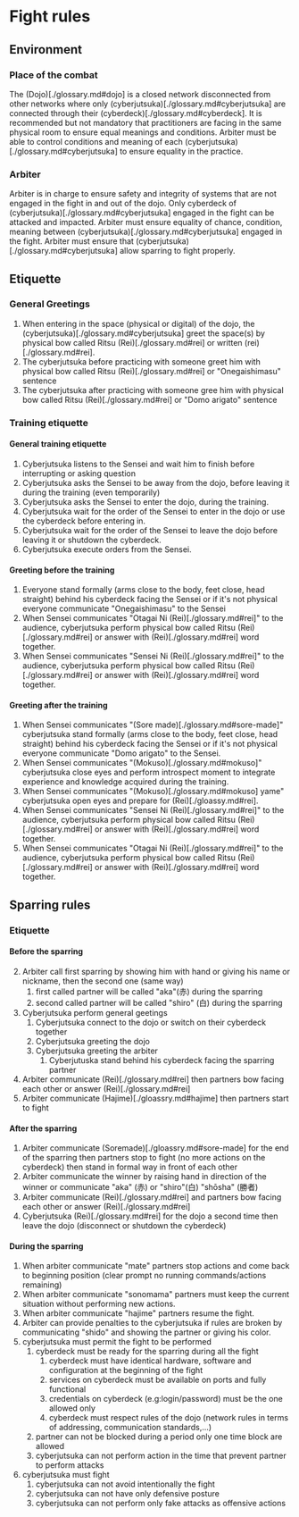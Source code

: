# Fight rules

## Environment

### Place of the combat
The (Dojo)[./glossary.md#dojo] is a closed network disconnected from other networks where only (cyberjutsuka)[./glossary.md#cyberjutsuka] are connected through their (cyberdeck)[./glossary.md#cyberdeck].
It is recommended but not mandatory that practitioners are facing in the same physical room to ensure equal meanings and conditions.
Arbiter must be able to control conditions and meaning of each (cyberjutsuka)[./glossary.md#cyberjutsuka] to ensure equality in the practice.

### Arbiter
Arbiter is in charge to ensure safety and integrity of systems that are not engaged in the fight in and out of the dojo.
Only cyberdeck of (cyberjutsuka)[./glossary.md#cyberjutsuka] engaged in the fight can be attacked and impacted.
Arbiter must ensure equality of chance, condition, meaning between (cyberjutsuka)[./glossary.md#cyberjutsuka] engaged in the fight.
Arbiter must ensure that (cyberjutsuka)[./glossary.md#cyberjutsuka] allow sparring to fight properly.

## Etiquette

### General Greetings
1. When entering in the space (physical or digital) of the dojo, the (cyberjutsuka)[./glossary.md#cyberjutsuka] greet the space(s) by physical bow called Ritsu (Rei)[./glossary.md#rei] or written (rei)[./glossary.md#rei].
2. The cyberjutsuka before practicing with someone greet him with physical bow called Ritsu (Rei)[./glossary.md#rei] or "Onegaishimasu" sentence
3. The cyberjutsuka after practicing with someone gree him with physical bow called Ritsu (Rei)[./glossary.md#rei] or "Domo arigato" sentence


### Training etiquette 

#### General training etiquette

1. Cyberjutsuka listens to the Sensei and wait him to finish before interrupting or asking question
2. Cyberjutsuka asks the Sensei to be away from the dojo, before leaving it during the training (even temporarily)
3. Cyberjutsuka asks the Sensei to enter the dojo, during the training.
4. Cyberjutsuka wait for the order of the Sensei to enter in the dojo or use the cyberdeck before entering in.
5. Cyberjutsuka wait for the order of the Sensei to leave the dojo before leaving it or shutdown the cyberdeck.
6. Cyberjutsuka execute orders from the Sensei.

#### Greeting before the training
1. Everyone stand formally (arms close to the body, feet close, head straight) behind his cyberdeck facing the Sensei or if it's not physical everyone communicate "Onegaishimasu" to the Sensei
2. When Sensei communicates "Otagai Ni (Rei)[./glossary.md#rei]" to the audience, cyberjutsuka perform physical bow called Ritsu (Rei)[./glossary.md#rei] or answer with (Rei)[./glossary.md#rei] word together.
3. When Sensei communicates "Sensei Ni (Rei)[./glossary.md#rei]" to the audience, cyberjutsuka perform physical bow called Ritsu (Rei)[./glossary.md#rei] or answer with (Rei)[./glossary.md#rei] word together.

#### Greeting after the training
1. When Sensei communicates "(Sore made)[./glossary.md#sore-made]" cyberjutsuka stand formally (arms close to the body, feet close, head straight) behind his cyberdeck facing the Sensei  or if it's not physical everyone communicate "Domo arigato" to the Sensei.
2. When Sensei communicates "(Mokuso)[./glossary.md#mokuso]" cyberjutsuka close eyes and perform introspect moment to integrate experience and knowledge acquired during the training.
3. When Sensei communicates "(Mokuso)[./glossary.md#mokuso] yame" cyberjutsuka open eyes and prepare for (Rei)[./gloassy.md#rei].
4. When Sensei communicates "Sensei Ni (Rei)[./glossary.md#rei]" to the audience, cyberjutsuka perform physical bow called Ritsu (Rei)[./glossary.md#rei] or answer with (Rei)[./glossary.md#rei] word together.
5. When Sensei communicates "Otagai Ni (Rei)[./glossary.md#rei]" to the audience, cyberjutsuka perform physical bow called Ritsu (Rei)[./glossary.md#rei] or answer with (Rei)[./glossary.md#rei] word together.


## Sparring rules
### Etiquette
#### Before the sparring 
2. Arbiter call first sparring by showing him with hand or giving his name or nickname, then the second one (same way)
      1. first called partner will be called "aka"(赤) during the sparring
      2. second called partner will be called "shiro" (白) during the sparring
1. Cyberjutsuka perform general geetings
   1. Cyberjutsuka connect to the dojo or switch on their cyberdeck together
   2. Cyberjutsuka greeting the dojo
   3. Cyberjutsuka greeting the arbiter
      1. Cyberjutuska stand behind his cyberdeck facing the sparring partner 
3. Arbiter communicate (Rei)[./glossary.md#rei] then partners bow facing each other or answer (Rei)[./glossary.md#rei]
4. Arbiter communicate (Hajime)[./gloassry.md#hajime] then partners start to fight

####  After the sparring
1. Arbiter communicate (Soremade)[./gloassry.md#sore-made] for the end of the sparring then partners stop to fight (no more actions on the cyberdeck) then stand in formal way in front of each other
2. Arbiter communicate the winner by raising hand in direction of the winner or communicate "aka" (赤) or "shiro"(白) "shōsha" (勝者)
3. Arbiter communicate (Rei)[./glossary.md#rei] and partners bow facing each other or answer (Rei)[./glossary.md#rei]
4. Cyberjutsuka (Rei)[./glossary.md#rei] for the dojo a second time then leave the dojo (disconnect or shutdown the cyberdeck)

#### During the sparring
1. When arbiter communicate "mate" partners stop actions and come back to beginning position (clear prompt no running commands/actions remaining)
2. When arbiter communicate "sonomama" partners must keep the current situation without performing new actions.
3. When arbiter communicate "hajime" partners resume the fight.
4. Arbiter can provide penalties to the cyberjutsuka if rules are broken by communicating "shido" and showing the partner or giving his color.
5. cyberjutsuka must permit the fight to be performed
   1. cyberdeck must be ready for the sparring during all the fight
      1. cyberdeck must have identical hardware, software and configuration at the beginning of the fight 
      2. services on cyberdeck must be available on ports and fully functional
      3. credentials on cyberdeck (e.g:login/password) must be the one allowed only
      4. cyberdeck must respect rules of the dojo (network rules in terms of addressing, communication standards,...)
   2. partner can not be blocked during a period only one time block are allowed
   3. cyberjutsuka can not perform action in the time that prevent partner to perform attacks
6. cyberjutsuka must fight
   1. cyberjutsuka can not avoid intentionally the fight
   2. cyberjutsuka can not have only defensive posture
   3. cyberjutsuka can not perform only fake attacks as offensive actions